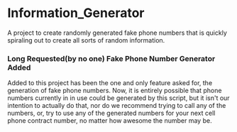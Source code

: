 # Information_Generator
A project to create randomly generated fake phone numbers that is quickly spiraling out to create all sorts of random information.

### Long Requested(by no one) Fake Phone Number Generator Added
Added to this project has been the one and only feature asked for, the generation of fake phone numbers. Now, it is entirely possible that phone numbers currently in
in use could be generated by this script, but it isn't our intention to actually do that, nor do we recommend trying to call any of the numbers, or, try to use any
of the generated numbers for your next cell phone contract number, no matter how awesome the number may be.
